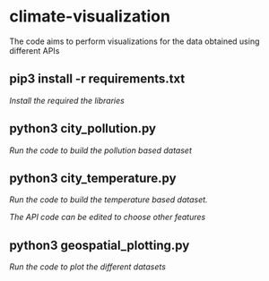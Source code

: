 # climate-visualization #
The code aims to perform visualizations for the data obtained using different APIs

## pip3 install -r requirements.txt ##
*Install the required the libraries*

## python3 city_pollution.py ##
*Run the code to build the pollution based dataset*

## python3 city_temperature.py ##
*Run the code to build the temperature based dataset.* 

*The API code can be edited to choose other features*

## python3 geospatial_plotting.py ##
*Run the code to plot the different datasets*

